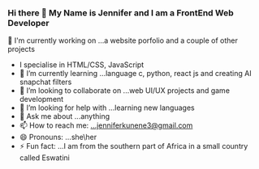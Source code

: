 ### Hi there 👋 My Name is Jennifer and I am a FrontEnd Web Developer

🔭 I'm currently working on ...a website porfolio and a couple of other projects
- I specialise in HTML/CSS, JavaScript
- 🌱 I’m currently learning ...language c, python, react js and creating AI snapchat filters
- 👯 I’m looking to collaborate on ...web UI/UX projects and game development
- 🤔 I’m looking for help with ...learning new languages
- 💬 Ask me about ...anything
- 📫 How to reach me: ...jenniferkunene3@gmail.com
- 😄 Pronouns: ...she\her
- ⚡ Fun fact: ...I am from the southern part of Africa in a small country called Eswatini
